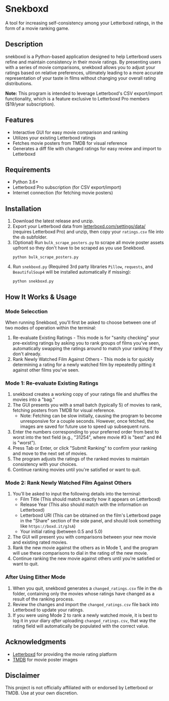 # Snekboxd

A tool for increasing self-consistency among your Letterboxd ratings, in the form of a movie ranking game.

## Description

snekboxd is a Python-based application designed to help Letterboxd users refine and maintain consistency in their movie ratings. By presenting users with a series of movie comparisons, snekboxd allows you to adjust your ratings based on relative preferences, ultimately leading to a more accurate representation of your taste in films without changing your overall rating distributions.

**Note:** This program is intended to leverage Letterboxd's CSV export/import functionality, which is a feature exclusive to Letterboxd Pro members ($19/year subscription).

## Features

- Interactive GUI for easy movie comparison and ranking
- Utilizes your existing Letterboxd ratings
- Fetches movie posters from TMDB for visual reference
- Generates a diff file with changed ratings for easy review and import to Letterboxd

## Requirements

- Python 3.6+
- Letterboxd Pro subscription (for CSV export/import)
- Internet connection (for fetching movie posters)

## Installation

1. Download the latest release and unzip.
2. Export your Letterboxd data from [letterboxd.com/settings/data/](https://www.letterboxd.com/settings/data/) (requires Letterboxd Pro) and unzip, then copy your `ratings.csv` file into the `db` subfolder.
3. (Optional) Run `bulk_scrape_posters.py` to scrape all movie poster assets upfront so they don't have to be scraped as you use Snekboxd.
   ```
   python bulk_scrape_posters.py
   ```
4. Run `snekboxd.py` (Required 3rd party libraries `Pillow`, `requests`, and `BeautifulSoup4` will be installed automatically if missing):
   ```
   python snekboxd.py
   ```
## How It Works & Usage
### Mode Selecction
When running Snekboxd, you'll first be asked to choose between one of two modes of operation within the terminal:
1. Re-evaluate Existing Ratings - This mode is for "sanity checking" your pre-existing ratings by asking you to rank groups of films you've seen, automatically swapping the ratings around to match your ranking if they don't already.
2. Rank Newly Watched Film Against Others - This mode is for quickly determining a rating for a newly watched film by repeatedly pitting it against other films you've seen.

### Mode 1: Re-evaluate Existing Ratings
1. snekboxd creates a working copy of your ratings file and shuffles the movies into a "bag."
2. The GUI presents you with a small batch (typically 5) of movies to rank, fetching posters from TMDB for visual reference. 
   - Note: Fetching can be slow initially, causing the program to become unresponsive for a couple seconds. However, once fetched, the images are saved for future use to speed up subsequent runs.
3. Enter the numbers corresponding to your preferred order from best to worst into the text field (e.g., "31254", where movie #3 is "best" and #4 is "worst").
4. Press Tab or Enter, or click "Submit Ranking" to confirm your ranking and move to the next set of movies.
5. The program adjusts the ratings of the ranked movies to maintain consistency with your choices.
6. Continue ranking movies until you're satisfied or want to quit.

### Mode 2: Rank Newly Watched Film Against Others
1. You'll be asked to input the following details into the terminal:
   - Film Title (This should match exactly how it appears on Letterboxd)
   - Release Year (This also should match with the information on Letterboxd)
   - Letterboxd URI (This can be obtained on the film's Letterboxd page in the "Share" section of the side panel, and should look something like `https://boxd.it/gJsA`)
   - Your initial rating (between 0.5 and 5.0)
2. The GUI will present you with comparisons between your new movie and existing rated movies.
3. Rank the new movie against the others as in Mode 1, and the program will use these comparisons to dial in the rating of the new movie.
4. Continue ranking the new movie against others until you're satisfied or want to quit.

### After Using Either Mode
1. When you quit, snekboxd generates a `changed_ratings.csv` file in the `db` folder, containing only the movies whose ratings have changed as a result of the ranking process.
2. Review the changes and import the `changed_ratings.csv` file back into Letterboxd to update your ratings.
3. If you were using Mode 2 to rank a newly watched movie, it is best to log it in your diary *after* uploading `changed_ratings.csv`, that way the rating field will automatically be populated with the correct value.

## Acknowledgments

- [Letterboxd](https://letterboxd.com/) for providing the movie rating platform
- [TMDB](https://www.themoviedb.org/) for movie poster images

## Disclaimer

This project is not officially affiliated with or endorsed by Letterboxd or TMDB. Use at your own discretion.
